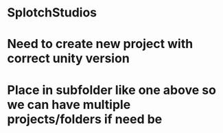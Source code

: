 # SplotchStudios


# Need to create new project with correct unity version
# Place in subfolder like one above so we can have multiple projects/folders if need be
